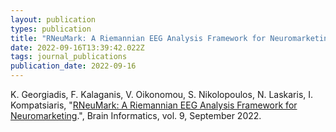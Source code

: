 ```yaml
---
layout: publication
types: publication
title: "RNeuMark: A Riemannian EEG Analysis Framework for Neuromarketing"
date: 2022-09-16T13:39:42.022Z
tags: journal_publications
publication_date: 2022-09-16
---
```

K. Georgiadis, F. Kalaganis, V. Oikonomou, S. Nikolopoulos, N. Laskaris, I. Kompatsiaris, "[RNeuMark: A Riemannian EEG Analysis Framework for Neuromarketing](https://doi.org/10.1186/s40708-022-00171-7).", Brain Informatics, vol. 9, September 2022.